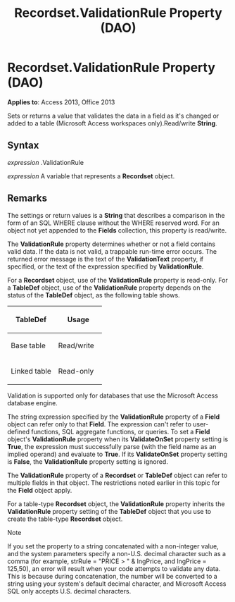﻿---
title: Recordset.ValidationRule Property (DAO)
TOCTitle: ValidationRule Property
ms:assetid: c9250c13-18fe-1ff7-7846-7872c49a1e3b
ms:mtpsurl: https://msdn.microsoft.com/library/Ff823208(v=office.15)
ms:contentKeyID: 48547671
ms.date: 09/18/2015
mtps_version: v=office.15
---

# Recordset.ValidationRule Property (DAO)


**Applies to**: Access 2013, Office 2013

Sets or returns a value that validates the data in a field as it's changed or added to a table (Microsoft Access workspaces only).Read/write **String**.

## Syntax

*expression* .ValidationRule

*expression* A variable that represents a **Recordset** object.

## Remarks

The settings or return values is a **String** that describes a comparison in the form of an SQL WHERE clause without the WHERE reserved word. For an object not yet appended to the **Fields** collection, this property is read/write.

The **ValidationRule** property determines whether or not a field contains valid data. If the data is not valid, a trappable run-time error occurs. The returned error message is the text of the **ValidationText** property, if specified, or the text of the expression specified by **ValidationRule**.

For a **Recordset** object, use of the **ValidationRule** property is read-only. For a **TableDef** object, use of the **ValidationRule** property depends on the status of the **TableDef** object, as the following table shows.

<table>
<colgroup>
<col style="width: 50%" />
<col style="width: 50%" />
</colgroup>
<thead>
<tr class="header">
<th><p>TableDef</p></th>
<th><p>Usage</p></th>
</tr>
</thead>
<tbody>
<tr class="odd">
<td><p>Base table</p></td>
<td><p>Read/write</p></td>
</tr>
<tr class="even">
<td><p>Linked table</p></td>
<td><p>Read-only</p></td>
</tr>
</tbody>
</table>


Validation is supported only for databases that use the Microsoft Access database engine.

The string expression specified by the **ValidationRule** property of a **Field** object can refer only to that **Field**. The expression can't refer to user-defined functions, SQL aggregate functions, or queries. To set a **Field** object's **ValidationRule** property when its **ValidateOnSet** property setting is **True**, the expression must successfully parse (with the field name as an implied operand) and evaluate to **True**. If its **ValidateOnSet** property setting is **False**, the **ValidationRule** property setting is ignored.

The **ValidationRule** property of a **Recordset** or **TableDef** object can refer to multiple fields in that object. The restrictions noted earlier in this topic for the **Field** object apply.

For a table-type **Recordset** object, the **ValidationRule** property inherits the **ValidationRule** property setting of the **TableDef** object that you use to create the table-type **Recordset** object.


> [!NOTE]
> <P>If you set the property to a string concatenated with a non-integer value, and the system parameters specify a non-U.S. decimal character such as a comma (for example, strRule = "PRICE &gt; " &amp; lngPrice, and lngPrice = 125,50), an error will result when your code attempts to validate any data. This is because during concatenation, the number will be converted to a string using your system's default decimal character, and Microsoft Access SQL only accepts U.S. decimal characters.</P>


